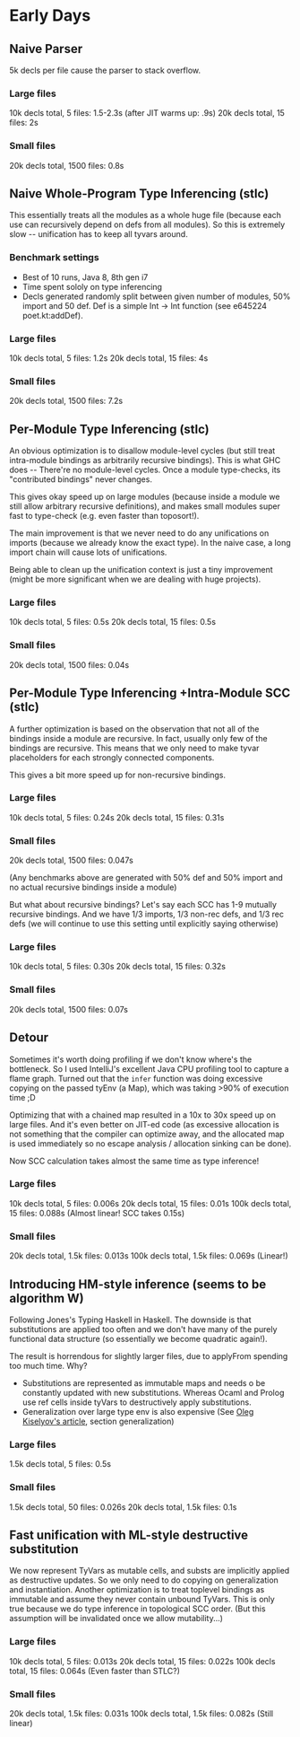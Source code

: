 # Early Days

## Naive Parser
5k decls per file cause the parser to stack overflow.

### Large files
10k decls total, 5 files: 1.5-2.3s (after JIT warms up: .9s)
20k decls total, 15 files: 2s

### Small files
20k decls total, 1500 files: 0.8s

## Naive Whole-Program Type Inferencing (stlc)

This essentially treats all the modules as a whole huge file (because
each use can recursively depend on defs from all modules). So this is
extremely slow -- unification has to keep all tyvars around.

### Benchmark settings
- Best of 10 runs, Java 8, 8th gen i7
- Time spent sololy on type inferencing
- Decls generated randomly split between given number of modules, 50% import
 and 50 def. Def is a simple Int -> Int function (see e645224 poet.kt:addDef).

### Large files
10k decls total, 5 files: 1.2s 
20k decls total, 15 files: 4s

### Small files
20k decls total, 1500 files: 7.2s

## Per-Module Type Inferencing (stlc)

An obvious optimization is to disallow module-level cycles (but still treat
intra-module bindings as arbitrarily recursive bindings). This is what GHC
does -- There're no module-level cycles. Once a module type-checks, its
"contributed bindings" never changes.

This gives okay speed up on large modules (because inside a module we still
allow arbitrary recursive definitions), and makes small modules super fast
to type-check (e.g. even faster than toposort!).

The main improvement is that we never need to do any unifications on imports
(because we already know the exact type). In the naive case, a long import
chain will cause lots of unifications.

Being able to clean up the unification context is just a tiny improvement
 (might be more significant when we are dealing with huge projects).

### Large files
10k decls total, 5 files: 0.5s
20k decls total, 15 files: 0.5s

### Small files
20k decls total, 1500 files: 0.04s

## Per-Module Type Inferencing +Intra-Module SCC (stlc)

A further optimization is based on the observation that not all of the
bindings inside a module are recursive. In fact, usually only few of the
bindings are recursive. This means that we only need to make tyvar placeholders
for each strongly connected components.

This gives a bit more speed up for non-recursive bindings.

### Large files
10k decls total, 5 files: 0.24s
20k decls total, 15 files: 0.31s

### Small files
20k decls total, 1500 files: 0.047s

(Any benchmarks above are generated with 50% def and 50% import and no
actual recursive bindings inside a module)

But what about recursive bindings? Let's say each SCC has 1-9 mutually recursive
bindings. And we have 1/3 imports, 1/3 non-rec defs, and 1/3 rec defs (we will
continue to use this setting until explicitly saying otherwise)

### Large files
10k decls total, 5 files: 0.30s
20k decls total, 15 files: 0.32s

### Small files
20k decls total, 1500 files: 0.07s

## Detour

Sometimes it's worth doing profiling if we don't know where's the bottleneck.
So I used IntelliJ's excellent Java CPU profiling tool to capture a flame
graph. Turned out that the `infer` function was doing excessive copying on the
passed tyEnv (a Map), which was taking >90% of execution time ;D

Optimizing that with a chained map resulted in a 10x to 30x speed up on large
files. And it's even better on JIT-ed code (as excessive allocation is not
something that the compiler can optimize away, and the allocated map is used
immediately so no escape analysis / allocation sinking can be done).

Now SCC calculation takes almost the same time as type inference!

### Large files
10k decls total, 5 files: 0.006s
20k decls total, 15 files: 0.01s
100k decls total, 15 files: 0.088s (Almost linear! SCC takes 0.15s)

### Small files
20k decls total, 1.5k files: 0.013s
100k decls total, 1.5k files: 0.069s (Linear!)

## Introducing HM-style inference (seems to be algorithm W)

Following Jones's Typing Haskell in Haskell. The downside is that
substitutions are applied too often and we don't have many of the purely
functional data structure (so essentially we become quadratic again!).

The result is horrendous for slightly larger files, due to applyFrom spending
too much time. Why?
- Substitutions are represented as immutable maps and needs o be constantly
  updated with new substitutions. Whereas Ocaml and Prolog use ref cells
  inside tyVars to destructively apply substitutions.
- Generalization over large type env is also expensive (See
  [Oleg Kiselyov's article](http://okmij.org/ftp/ML/generalization.html),
  section generalization)

### Large files
1.5k decls total, 5 files: 0.5s

### Small files
1.5k decls total, 50 files: 0.026s
20k decls total, 1.5k files: 0.1s

## Fast unification with ML-style destructive substitution

We now represent TyVars as mutable cells, and substs are implicitly applied
as destructive updates. So we only need to do copying on generalization and
instantiation. Another optimization is to treat toplevel bindings as
immutable and assume they never contain unbound TyVars. This is only true
because we do type inference in topological SCC order. (But this assumption
will be invalidated once we allow mutability...)

### Large files
10k decls total, 5 files: 0.013s
20k decls total, 15 files: 0.022s
100k decls total, 15 files: 0.064s (Even faster than STLC?)

### Small files
20k decls total, 1.5k files: 0.031s
100k decls total, 1.5k files: 0.082s (Still linear)
